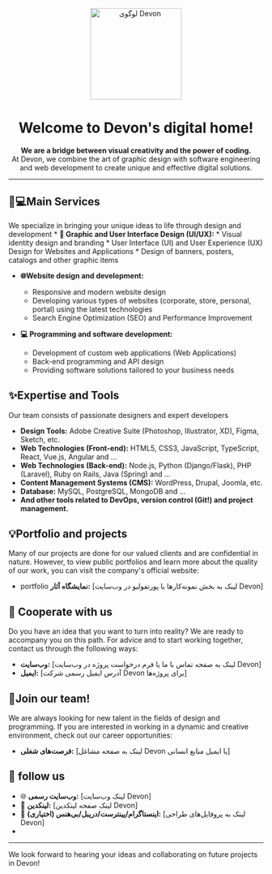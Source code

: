 <p align="center">
  <img src="[file:///C:/Users/Amin/Desktop/Devon%20logo.svg]" alt="لوگوی Devon" width="180"/>
</p>

<h1 align="center">Welcome to Devon's digital home!</h1>

<p align="center">
<strong>We are a bridge between visual creativity and the power of coding.</strong>
  <br/>
At Devon, we combine the art of graphic design with software engineering and web development to create unique and effective digital solutions.</p>

---

## 🎨💻Main Services

We specialize in bringing your unique ideas to life through design and development
    *  **🎨 Graphic and User Interface Design (UI/UX):**
    *  Visual identity design and branding
    *  User Interface (UI) and User Experience (UX) Design for Websites and Applications
    *  Design of banners, posters, catalogs and other graphic items
*  **🌐Website design and development:**
    *  Responsive and modern website design
    *   Developing various types of websites (corporate, store, personal, portal) using the latest technologies
    *  Search Engine Optimization (SEO) and Performance Improvement

*   **💻 Programming and software development:**
    *  Development of custom web applications (Web Applications)
    * Back-end programming and API design
    *  Providing software solutions tailored to your business needs

## ✨Expertise and Tools

Our team consists of passionate designers and expert developers
*   **Design Tools:** Adobe Creative Suite (Photoshop, Illustrator, XD), Figma, Sketch, etc.
*  **Web Technologies (Front-end):** HTML5, CSS3, JavaScript, TypeScript, React, Vue.js, Angular and ...
*  **Web Technologies (Back-end):** Node.js, Python (Django/Flask), PHP (Laravel), Ruby on Rails, Java (Spring) and ...
*  **Content Management Systems (CMS):** WordPress, Drupal, Joomla, etc.
* **Database:** MySQL, PostgreSQL, MongoDB and ...
*   **And other tools related to DevOps, version control (Git!) and project management.**

## 💡Portfolio and projects
Many of our projects are done for our valued clients and are confidential in nature. However, to view public portfolios and learn more about the quality of our work, you can visit the company's official website:
*   portfolio **نمایشگاه آثار:** [لینک به بخش نمونه‌کارها یا پورتفولیو در وب‌سایت Devon]

<!-- اگر پروژه متن‌باز یا ابزار خاصی دارید که روی گیت‌هاب منتشر کرده‌اید، می‌توانید اینجا لیست کنید: -->
<!-- *   **[نام ابزار/پروژه متن‌باز ۱]:** [توضیح کوتاه] - [لینک به مخزن] -->
<!-- *   **[نام ابزار/پروژه متن‌باز ۲]:** [توضیح کوتاه] - [لینک به مخزن] -->

## 🤝 Cooperate with us

Do you have an idea that you want to turn into reality? We are ready to accompany you on this path. For advice and to start working together, contact us through the following ways:
*   **وب‌سایت:** [لینک به صفحه تماس با ما یا فرم درخواست پروژه در وب‌سایت Devon]
*   **ایمیل:** [آدرس ایمیل رسمی شرکت Devon برای پروژه‌ها]

## 🚀Join our team!

We are always looking for new talent in the fields of design and programming. If you are interested in working in a dynamic and creative environment, check out our career opportunities:
*   **فرصت‌های شغلی:** [لینک به صفحه مشاغل Devon یا ایمیل منابع انسانی]

## 🔗 follow us

*   🌐 **وب‌سایت رسمی:** [لینک وب‌سایت Devon]
*   🔗 **لینکدین:** [لینک صفحه لینکدین Devon]
*   🎨 **اینستاگرام/پینترست/دریبل/بی‌هنس (اختیاری):** [لینک به پروفایل‌های طراحی Devon]
*   <!-- 🐦 **توییتر (اختیاری):** [لینک توییتر Devon] -->

---

We look forward to hearing your ideas and collaborating on future projects in Devon!
